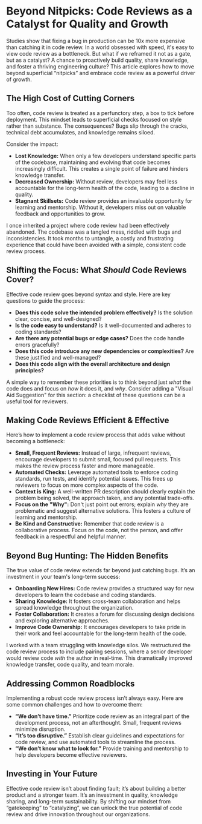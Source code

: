 # Beyond Nitpicks: Code Reviews as a Catalyst for Quality and Growth

Studies show that fixing a bug in production can be 10x more expensive than catching it in code review. In a world obsessed with speed, it's easy to view code review as a bottleneck. But what if we reframed it not as a gate, but as a catalyst? A chance to proactively build quality, share knowledge, and foster a thriving engineering culture? This article explores how to move beyond superficial “nitpicks” and embrace code review as a powerful driver of growth.

## The High Cost of Cutting Corners

Too often, code review is treated as a perfunctory step, a box to tick before deployment. This mindset leads to superficial checks focused on style rather than substance. The consequences? Bugs slip through the cracks, technical debt accumulates, and knowledge remains siloed. 

Consider the impact:

* **Lost Knowledge:** When only a few developers understand specific parts of the codebase, maintaining and evolving that code becomes increasingly difficult. This creates a single point of failure and hinders knowledge transfer.
* **Decreased Ownership:** Without review, developers may feel less accountable for the long-term health of the code, leading to a decline in quality.
* **Stagnant Skillsets:** Code review provides an invaluable opportunity for learning and mentorship. Without it, developers miss out on valuable feedback and opportunities to grow.

I once inherited a project where code review had been effectively abandoned. The codebase was a tangled mess, riddled with bugs and inconsistencies. It took months to untangle, a costly and frustrating experience that could have been avoided with a simple, consistent code review process.

## Shifting the Focus: What *Should* Code Reviews Cover?

Effective code review goes beyond syntax and style. Here are key questions to guide the process:

* **Does this code solve the intended problem effectively?** Is the solution clear, concise, and well-designed?
* **Is the code easy to understand?**  Is it well-documented and adheres to coding standards?
* **Are there any potential bugs or edge cases?**  Does the code handle errors gracefully?
* **Does this code introduce any new dependencies or complexities?** Are these justified and well-managed?
* **Does this code align with the overall architecture and design principles?** 

A simple way to remember these priorities is to think beyond just *what* the code does and focus on *how* it does it, and *why*.  Consider adding a "Visual Aid Suggestion" for this section: a checklist of these questions can be a useful tool for reviewers.

## Making Code Reviews Efficient & Effective

Here’s how to implement a code review process that adds value without becoming a bottleneck:

* **Small, Frequent Reviews:**  Instead of large, infrequent reviews, encourage developers to submit small, focused pull requests. This makes the review process faster and more manageable.
* **Automated Checks:**  Leverage automated tools to enforce coding standards, run tests, and identify potential issues. This frees up reviewers to focus on more complex aspects of the code.
* **Context is King:**  A well-written PR description should clearly explain the problem being solved, the approach taken, and any potential trade-offs.
* **Focus on the "Why":**  Don't just point out errors; explain *why* they are problematic and suggest alternative solutions. This fosters a culture of learning and mentorship.
* **Be Kind and Constructive:**  Remember that code review is a collaborative process.  Focus on the code, not the person, and offer feedback in a respectful and helpful manner.

## Beyond Bug Hunting: The Hidden Benefits

The true value of code review extends far beyond just catching bugs. It’s an investment in your team's long-term success:

* **Onboarding New Hires:** Code review provides a structured way for new developers to learn the codebase and coding standards.
* **Sharing Knowledge:**  It fosters cross-team collaboration and helps spread knowledge throughout the organization.
* **Foster Collaboration:**  It creates a forum for discussing design decisions and exploring alternative approaches.
* **Improve Code Ownership:**  It encourages developers to take pride in their work and feel accountable for the long-term health of the code.

I worked with a team struggling with knowledge silos.  We restructured the code review process to include pairing sessions, where a senior developer would review code *with* the author in real-time. This dramatically improved knowledge transfer, code quality, and team morale.

## Addressing Common Roadblocks

Implementing a robust code review process isn’t always easy. Here are some common challenges and how to overcome them:

* **“We don’t have time.”**  Prioritize code review as an integral part of the development process, not an afterthought.  Small, frequent reviews minimize disruption.
* **“It’s too disruptive.”**  Establish clear guidelines and expectations for code review, and use automated tools to streamline the process.
* **“We don’t know what to look for.”**  Provide training and mentorship to help developers become effective reviewers.

## Investing in Your Future

Effective code review isn’t about finding fault; it’s about building a better product and a stronger team. It’s an investment in quality, knowledge sharing, and long-term sustainability. By shifting our mindset from “gatekeeping” to “catalyzing”, we can unlock the true potential of code review and drive innovation throughout our organizations.